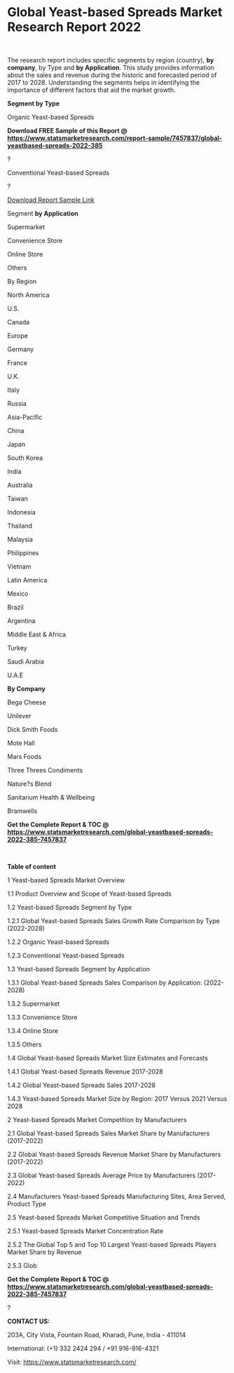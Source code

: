 <h1>Global Yeast-based Spreads Market Research Report 2022</h1><br/><p>The research report includes specific segments by region (country), <strong>by company</strong>, by Type and <strong>by Application</strong>. This study provides information about the sales and revenue during the historic and forecasted period of 2017 to 2028. Understanding the segments helps in identifying the importance of different factors that aid the market growth.</p>
 
 
 
 <p><strong>Segment by Type</strong></p>
 
 
 
 <p>Organic Yeast-based Spreads</p>
 
 
 
 <div><b>Download FREE Sample of this Report @ <a href="https://www.statsmarketresearch.com/download-free-sample/7457837/global-yeastbased-spreads-2022-385">https://www.statsmarketresearch.com/report-sample/7457837/global-yeastbased-spreads-2022-385</a></b></div>
 
 
 
 <p>? </p>
 
 
 
 <p>Conventional Yeast-based Spreads</p>
 
 
 
 <p>? </p>
 
 
 
 <p><a href="https://www.statsmarketresearch.com/download-free-sample/7457837/global-yeastbased-spreads-2022-385">Download Report Sample Link</a></p>
 
 
 
 <p>Segment <strong>by Application</strong></p>
 
 
 
 <p>Supermarket</p>
 
 
 
 <p>Convenience Store</p>
 
 
 
 <p>Online Store</p>
 
 
 
 <p>Others</p>
 
 
 
 <p>By Region</p>
 
 
 
 <p>North America</p>
 
 
 
 <p>U.S.</p>
 
 
 
 <p>Canada</p>
 
 
 
 <p>Europe</p>
 
 
 
 <p>Germany</p>
 
 
 
 <p>France</p>
 
 
 
 <p>U.K.</p>
 
 
 
 <p>Italy</p>
 
 
 
 <p>Russia</p>
 
 
 
 <p>Asia-Pacific</p>
 
 
 
 <p>China</p>
 
 
 
 <p>Japan</p>
 
 
 
 <p>South Korea</p>
 
 
 
 <p>India</p>
 
 
 
 <p>Australia</p>
 
 
 
 <p>Taiwan</p>
 
 
 
 <p>Indonesia</p>
 
 
 
 <p>Thailand</p>
 
 
 
 <p>Malaysia</p>
 
 
 
 <p>Philippines</p>
 
 
 
 <p>Vietnam</p>
 
 
 
 <p>Latin America</p>
 
 
 
 <p>Mexico</p>
 
 
 
 <p>Brazil</p>
 
 
 
 <p>Argentina</p>
 
 
 
 <p>Middle East & Africa</p>
 
 
 
 <p>Turkey</p>
 
 
 
 <p>Saudi Arabia</p>
 
 
 
 <p>U.A.E</p>
 
 
 
 <p><strong>By Company</strong></p>
 
 
 
 <p>Bega Cheese</p>
 
 
 
 <p>Unilever</p>
 
 
 
 <p>Dick Smith Foods</p>
 
 
 
 <p>Mote Hall</p>
 
 
 
 <p>Mars Foods</p>
 
 
 
 <p>Three Threes Condiments</p>
 
 
 
 <p>Nature?s Blend</p>
 
 
 
 <p>Sanitarium Health & Wellbeing</p>
 
 
 
 <p>Bramwells</p>
 
 
 
 <div><b>Get the Complete Report & TOC @ <a href="https://www.statsmarketresearch.com/global-yeastbased-spreads-2022-385-7457837">https://www.statsmarketresearch.com/global-yeastbased-spreads-2022-385-7457837</a></b></div>
 
 
 
 <p><br />
 
 <b>Table of content</b></p>
 
 
 
 <p>1 Yeast-based Spreads Market Overview<br />
 
 1.1 Product Overview and Scope of Yeast-based Spreads<br />
 
 1.2 Yeast-based Spreads Segment by Type<br />
 
 1.2.1 Global Yeast-based Spreads Sales Growth Rate Comparison by Type (2022-2028)<br />
 
 1.2.2 Organic Yeast-based Spreads<br />
 
 1.2.3 Conventional Yeast-based Spreads<br />
 
 1.3 Yeast-based Spreads Segment by Application<br />
 
 1.3.1 Global Yeast-based Spreads Sales Comparison by Application: (2022-2028)<br />
 
 1.3.2 Supermarket<br />
 
 1.3.3 Convenience Store<br />
 
 1.3.4 Online Store<br />
 
 1.3.5 Others<br />
 
 1.4 Global Yeast-based Spreads Market Size Estimates and Forecasts<br />
 
 1.4.1 Global Yeast-based Spreads Revenue 2017-2028<br />
 
 1.4.2 Global Yeast-based Spreads Sales 2017-2028<br />
 
 1.4.3 Yeast-based Spreads Market Size by Region: 2017 Versus 2021 Versus 2028<br />
 
 2 Yeast-based Spreads Market Competition by Manufacturers<br />
 
 2.1 Global Yeast-based Spreads Sales Market Share by Manufacturers (2017-2022)<br />
 
 2.2 Global Yeast-based Spreads Revenue Market Share by Manufacturers (2017-2022)<br />
 
 2.3 Global Yeast-based Spreads Average Price by Manufacturers (2017-2022)<br />
 
 2.4 Manufacturers Yeast-based Spreads Manufacturing Sites, Area Served, Product Type<br />
 
 2.5 Yeast-based Spreads Market Competitive Situation and Trends<br />
 
 2.5.1 Yeast-based Spreads Market Concentration Rate<br />
 
 2.5.2 The Global Top 5 and Top 10 Largest Yeast-based Spreads Players Market Share by Revenue<br />
 
 2.5.3 Glob</p>
 
 
 
 <div><b>Get the Complete Report & TOC @ <a href="https://www.statsmarketresearch.com/global-yeastbased-spreads-2022-385-7457837">https://www.statsmarketresearch.com/global-yeastbased-spreads-2022-385-7457837</a></b></div>
 
 
 
 <p>? </p>
 
 
 
 <p><b>CONTACT US:</b><br />
 
 203A, City Vista, Fountain Road, Kharadi, Pune, India - 411014<br />
 
 International: (+1) 332 2424 294 / +91 916-916-4321<br />
 
 Visit: <a href="https://www.statsmarketresearch.com/">https://www.statsmarketresearch.com/</a></p>